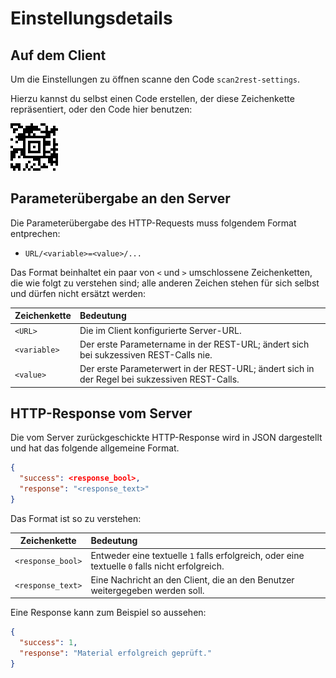 # Einstellungsdetails

## Auf dem Client

Um die Einstellungen zu öffnen scanne den Code `scan2rest-settings`.

Hierzu kannst du selbst einen Code erstellen, der diese Zeichenkette repräsentiert, oder den Code hier benutzen:

![Scannen des Codes öffnet das Einstellungsmenü](scan2rest-settings.png)

## Parameterübergabe an den Server

Die Parameterübergabe des HTTP-Requests muss folgendem Format entprechen: 

- `URL/<variable>=<value>/...`


Das Format beinhaltet ein paar von `<` und `>` umschlossene Zeichenketten, die wie folgt zu verstehen sind; alle anderen Zeichen stehen für sich selbst und dürfen nicht ersätzt werden:

Zeichenkette | Bedeutung
------------ | :------------
`<URL>` | Die im Client konfigurierte Server-URL.
`<variable>` | Der erste Parametername in der REST-URL; ändert sich bei sukzessiven REST-Calls nie.
`<value>` | Der erste Parameterwert in der REST-URL; ändert sich in der Regel bei sukzessiven REST-Calls.

## HTTP-Response vom Server

Die vom Server zurückgeschickte HTTP-Response wird in JSON dargestellt und hat das folgende allgemeine Format.

```JSON
{
  "success": <response_bool>,
  "response": "<response_text>"
}

```

Das Format ist so zu verstehen:

Zeichenkette | Bedeutung
------------ | :------------
`<response_bool>` | Entweder eine textuelle `1` falls erfolgreich, oder eine textuelle `0` falls nicht erfolgreich.
`<response_text>` | Eine Nachricht an den Client, die an den Benutzer weitergegeben werden soll.

Eine Response kann zum Beispiel so aussehen:


```JSON
{
  "success": 1,
  "response": "Material erfolgreich geprüft."
}

```


